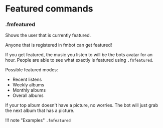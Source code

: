 # Featured commands     

### .fmfeatured

Shows the user that is currently featured.

Anyone that is registered in fmbot can get featured! 

If you get featured, the music you listen to will be the bots avatar for an hour.
People are able to see what exactly is featured using `.fmfeatured`.

Possible featured modes:

* Recent listens
* Weekly albums
* Monthly albums
* Overall albums

If your top album doesn't have a picture, no worries. The bot will just grab the next album that has a picture.

!!! note "Examples"
    `.fmfeatured`